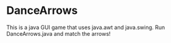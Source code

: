 # DanceArrows
This is a java GUI game that uses java.awt and java.swing. Run DanceArrows.java and match the arrows!
